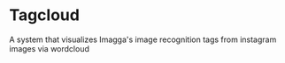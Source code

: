 # Tagcloud

A system that visualizes Imagga's image recognition tags from instagram images via wordcloud
